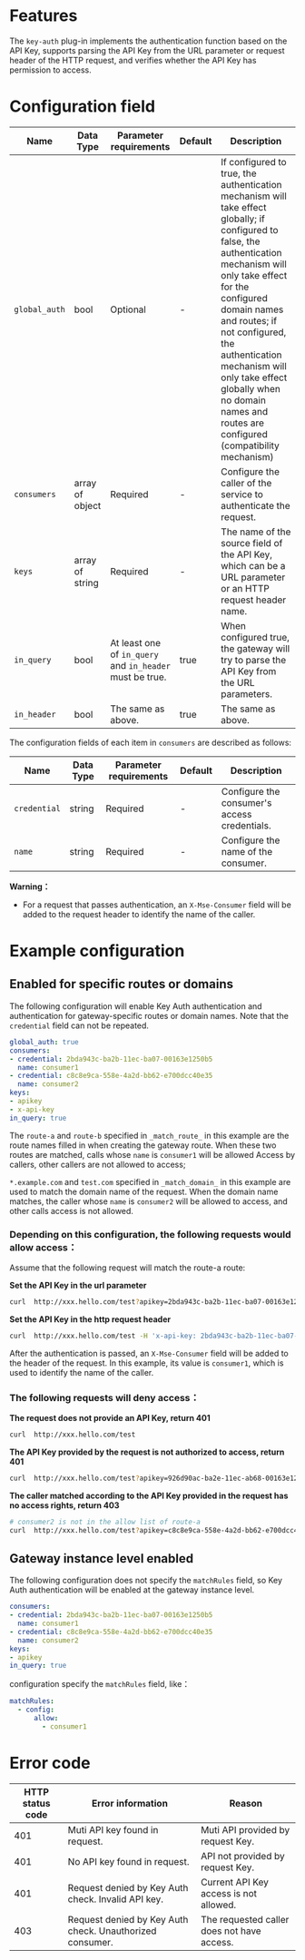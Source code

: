 # Features
The `key-auth` plug-in implements the authentication function based on the API Key, supports parsing the API Key from the URL parameter or request header of the HTTP request, and verifies whether the API Key has permission to access.

# Configuration field

|   Name      | Data Type       |               Parameter requirements                     | Default|     Description                                                                                           |
| ----------- | --------------- | -------------------------------------------------------- | ------ | --------------------------------------------------------------------------------------------------------- |
| `global_auth` | bool |  Optional   | -      | If configured to true, the authentication mechanism will take effect globally; if configured to false, the authentication mechanism will only take effect for the configured domain names and routes; if not configured, the authentication mechanism will only take effect globally when no domain names and routes are configured (compatibility mechanism)  |
| `consumers` | array of object | Required                                                 | -      | Configure the caller of the service to authenticate the request.                                          |
| `keys`      | array of string | Required                                                 | -      | The name of the source field of the API Key, which can be a URL parameter or an HTTP request header name. |
| `in_query`  | bool            | At least one of `in_query` and `in_header` must be true. | true   | When configured true, the gateway will try to parse the API Key from the URL parameters.                  |
| `in_header` | bool            | The same as above.                                       | true   | The same as above.                                                                                        |

The configuration fields of each item in `consumers` are described as follows:

| Name         | Data Type | Parameter requirements | Default | Description                                  |
| ------------ | --------- | -----------------------| ------  | -------------------------------------------  |
| `credential` | string    | Required               | -       | Configure the consumer's access credentials. |
| `name`       | string    | Required               | -       | Configure the name of the consumer.          |

**Warning：**
- For a request that passes authentication, an `X-Mse-Consumer` field will be added to the request header to identify the name of the caller.

# Example configuration

## Enabled for specific routes or domains

The following configuration will enable Key Auth authentication and authentication for gateway-specific routes or domain names. Note that the `credential` field can not be repeated.

```yaml
global_auth: true
consumers:
- credential: 2bda943c-ba2b-11ec-ba07-00163e1250b5
  name: consumer1
- credential: c8c8e9ca-558e-4a2d-bb62-e700dcc40e35
  name: consumer2
keys:
- apikey
- x-api-key
in_query: true
```

The `route-a` and `route-b` specified in `_match_route_` in this example are the route names filled in when creating the gateway route. When these two routes are matched, calls whose `name` is `consumer1` will be allowed Access by callers, other callers are not allowed to access;

`*.example.com` and `test.com` specified in `_match_domain_` in this example are used to match the domain name of the request. When the domain name matches, the caller whose `name` is `consumer2` will be allowed to access, and other calls access is not allowed.

### Depending on this configuration, the following requests would allow access：

Assume that the following request will match the route-a route:

**Set the API Key in the url parameter**
```bash
curl  http://xxx.hello.com/test?apikey=2bda943c-ba2b-11ec-ba07-00163e1250b5
```
**Set the API Key in the http request header**
```bash
curl  http://xxx.hello.com/test -H 'x-api-key: 2bda943c-ba2b-11ec-ba07-00163e1250b5'
```

After the authentication is passed, an `X-Mse-Consumer` field will be added to the header of the request. In this example, its value is `consumer1`, which is used to identify the name of the caller.

### The following requests will deny access：

**The request does not provide an API Key, return 401**
```bash
curl  http://xxx.hello.com/test
```
**The API Key provided by the request is not authorized to access, return 401**
```bash
curl  http://xxx.hello.com/test?apikey=926d90ac-ba2e-11ec-ab68-00163e1250b5
```

**The caller matched according to the API Key provided in the request has no access rights, return 403**
```bash
# consumer2 is not in the allow list of route-a
curl  http://xxx.hello.com/test?apikey=c8c8e9ca-558e-4a2d-bb62-e700dcc40e35
```

## Gateway instance level enabled

The following configuration does not specify the `matchRules` field, so Key Auth authentication will be enabled at the gateway instance level.

```yaml
consumers:
- credential: 2bda943c-ba2b-11ec-ba07-00163e1250b5
  name: consumer1
- credential: c8c8e9ca-558e-4a2d-bb62-e700dcc40e35
  name: consumer2
keys:
- apikey
in_query: true
```

configuration specify the `matchRules` field, like：
```yaml
matchRules:
  - config:
      allow:
        - consumer1
```

# Error code

| HTTP status code | Error information                                          | Reason                                        |
| ---------------- | ---------------------------------------------------------  | --------------------------------------------  |
| 401              | Muti API key found in request.                             | Muti API provided by request Key.              |
| 401              | No API key found in request.                               | API not provided by request Key.              |
| 401              | Request denied by Key Auth check. Invalid API key.         | Current API Key access is not allowed.        |
| 403              | Request denied by Key Auth check. Unauthorized consumer. | The requested caller does not have access.    |
